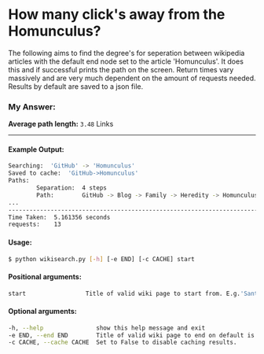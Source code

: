 # How many click's away from the Homunculus?

The following aims to find the degree's for seperation between wikipedia
articles with the default end node set to the article 'Homunculus'. It does this and if successful
prints the path on the screen. Return times vary massively and are very much dependent on the amount
of requests needed. Results by default are saved to a json file.

### My Answer:

**Average path length:** ```3.48``` Links

<hr>

#### Example Output:
```bash
Searching:  'GitHub' -> 'Homunculus'
Saved to cache:  'GitHub->Homunculus'
Paths:
        Separation:  4 steps
        Path:        GitHub -> Blog -> Family -> Heredity -> Homunculus
...
--------------------------------------------------------------------------------
Time Taken:  5.161356 seconds
requests:    13
```

#### Usage:
```bash
$ python wikisearch.py [-h] [-e END] [-c CACHE] start
```

#### Positional arguments:
```bash
start                 Title of valid wiki page to start from. E.g.'Santa Claus'
```

#### Optional arguments:
```bash
-h, --help               show this help message and exit
-e END, --end END        Title of valid wiki page to end on default is'Homunclus'
-c CACHE, --cache CACHE  Set to False to disable caching results.
```
